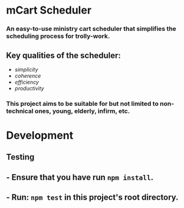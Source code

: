 # mCart Scheduler
### An easy-to-use ministry cart scheduler that simplifies the scheduling process for trolly-work.

## Key qualities of the scheduler:
- <i>simplicity</i>
- <i>coherence</i>
- <i>efficiency</i>
- <i>productivity</i>

### This project aims to be suitable for but not limited to non-technical ones, young, elderly, infirm, etc.

# Development

## Testing
## - Ensure that you have run `npm install`.
## - Run: `npm test` in this project's root directory.